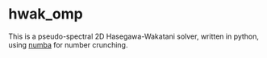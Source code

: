 # hwak_omp

This is a pseudo-spectral 2D Hasegawa-Wakatani solver, written in python, using [numba](https://github.com/numba/numba) for number crunching.
